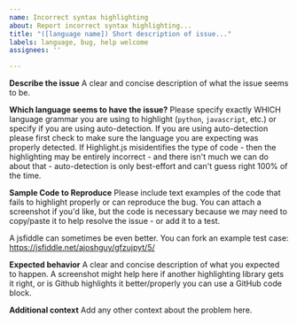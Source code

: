 ```yaml
---
name: Incorrect syntax highlighting
about: Report incorrect syntax highlighting...
title: "([language name]) Short description of issue..."
labels: language, bug, help welcome
assignees: ''

---
```


**Describe the issue**
A clear and concise description of what the issue seems to be.

**Which language seems to have the issue?**
Please specify exactly WHICH language grammar you are using to highlight (`python`, `javascript`, etc.) or specify if you are using auto-detection.  If you are using auto-detection please first check to make sure the language you are expecting was properly detected.  If Highlight.js misidentifies the type of code - then the highlighting may be entirely incorrect - and there isn't much we can do about that - auto-detection is only best-effort and can't guess right 100% of the time.

**Sample Code to Reproduce**
Please include text examples of the code that fails to highlight properly or can reproduce the bug.  You can attach a screenshot if you'd like, but the code is necessary because we may need to copy/paste it to help resolve the issue - or add it to a test.

A jsfiddle can sometimes be even better.  You can fork an example test case:
https://jsfiddle.net/ajoshguy/gfzujpyt/5/

**Expected behavior**
A clear and concise description of what you expected to happen.  A screenshot might help here if another highlighting library gets it right, or is Github highlights it better/properly you can use a GitHub code block.

**Additional context**
Add any other context about the problem here.
